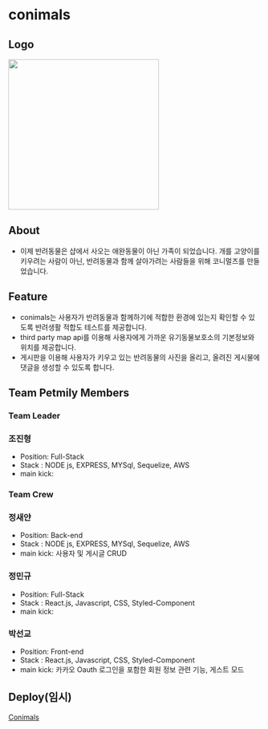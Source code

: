 # conimals

## Logo
<img width="300" height="300" src="https://user-images.githubusercontent.com/74203440/169957702-452b79df-6d21-4c1f-bd94-bf7f6dc3fa16.svg"/>

## About

- 이제 반려동물은 샵에서 사오는 애완동물이 아닌 가족이 되었습니다. 개를 고양이를 키우려는 사람이 아닌, 반려동물과 함께 살아가려는 사람들을 위해 코니멀즈를 만들었습니다.


## Feature

- conimals는 사용자가 반려동물과 함께하기에 적합한 환경에 있는지 확인할 수 있도록 반려생활 적합도 테스트를 제공합니다.
- third party map api를 이용해 사용자에게 가까운 유기동물보호소의 기본정보와 위치를 제공합니다.
- 게시판을 이용해 사용자가 키우고 있는 반려동물의 사진을 올리고, 올려진 게시물에 댓글을 생성할 수 있도록 합니다.

## Team Petmily Members

### Team Leader

### 조진형

- Position: Full-Stack
- Stack : NODE js, EXPRESS, MYSql, Sequelize, AWS
- main kick: 

### Team Crew

### 정새얀

- Position: Back-end
- Stack : NODE js, EXPRESS, MYSql, Sequelize, AWS
- main kick: 사용자 및 게시글 CRUD

### 정민규

- Position: Full-Stack
- Stack : React.js, Javascript, CSS, Styled-Component
- main kick: 

### 박선교 

- Position: Front-end
- Stack : React.js, Javascript, CSS, Styled-Component
- main kick: 카카오 Oauth 로그인을 포함한 회원 정보 관련 기능, 게스트 모드

## Deploy(임시)
[Conimals](https://client.conimals.net/)
